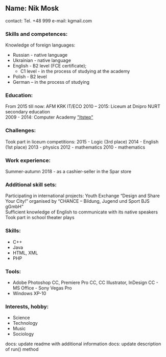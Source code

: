 ## Name: Nik Mosk   
contact:  Tel. +48 999 
e-mail: kgmail.com  
### Skills and competences: 
Knowledge of foreign languages:  
- Russian - native language  
- Ukrainian - native language 
- English - B2 level (FCE certificate); 
  - C1 level - in the process of studying at the academy
- Polish - B2 level
- German – in the process of studying  
### Education: 
From 2015 till now: AFM KRK IT/ECO
2010 – 2015: Liceum at Dnipro NURT secondary education  
2009 - 2014: Computer Academy ["Itstep"](itstep.org)  
### Challenges: 
Took part in liceum competitions: 
2015 - Logic (3rd place) 
2014 - English (1st place) 
2013 - physics 
2012 - mathematics 
2010 - mathematics   
### Work experience:  
Summer-autumn 2018 - as a cashier-seller in the Spar store   
### Additional skill sets: 
Participating in international projects: Youth Exchange “Design and Share Your City!” organised by “CHANCE – Bildung, Jugend und Sport BJS gGmbH”  
Sufficient knowledge of English to communicate with its native speakers Took part in school theater plays  
### Skills: 
- C++ 
- Java 
- HTML, XML 
- PHP  
### Tools:  
- Adobe Photoshop CC, Premiere Pro CC, CC Illustrator, InDesign CC - MS Office - Sony Vegas Pro  
- Windows XP-10  
### Interests, hobby: 
- Science 
- Technology 
- Music 
- Sociology

docs: update readme with additional information
docs: update description of run() method
